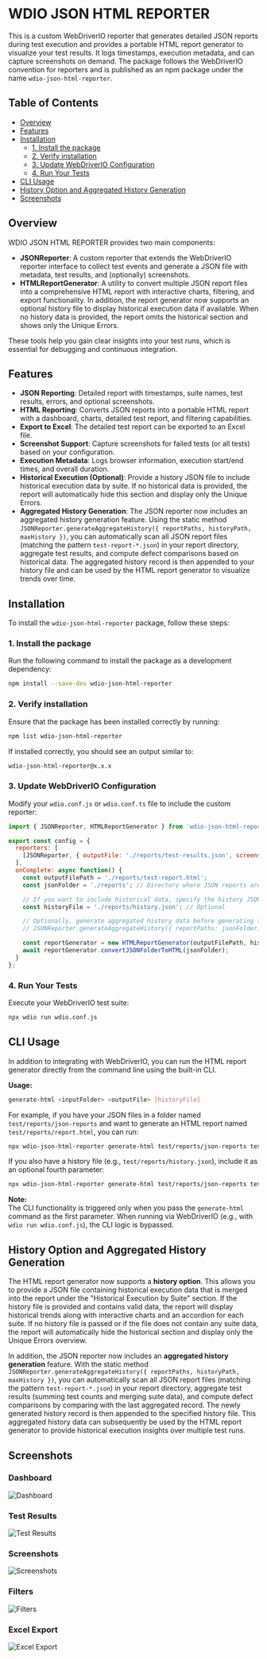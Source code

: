 # WDIO JSON HTML REPORTER

This is a custom WebDriverIO reporter that generates detailed JSON reports during test execution and provides a portable HTML report generator to visualize your test results. It logs timestamps, execution metadata, and can capture screenshots on demand. The package follows the WebDriverIO convention for reporters and is published as an npm package under the name `wdio-json-html-reporter`.

## Table of Contents

- [Overview](#overview)
- [Features](#features)
- [Installation](#installation)
  - [1. Install the package](#1-install-the-package)
  - [2. Verify installation](#2-verify-installation)
  - [3. Update WebDriverIO Configuration](#3-update-webdriverio-configuration)
  - [4. Run Your Tests](#4-run-your-tests)
- [CLI Usage](#cli-usage)
- [History Option and Aggregated History Generation](#history-option-and-aggregated-history-generation)
- [Screenshots](#screenshots)

## Overview

WDIO JSON HTML REPORTER provides two main components:

- **JSONReporter**: A custom reporter that extends the WebDriverIO reporter interface to collect test events and generate a JSON file with metadata, test results, and (optionally) screenshots.
- **HTMLReportGenerator**: A utility to convert multiple JSON report files into a comprehensive HTML report with interactive charts, filtering, and export functionality. In addition, the report generator now supports an optional history file to display historical execution data if available. When no history data is provided, the report omits the historical section and shows only the Unique Errors.

These tools help you gain clear insights into your test runs, which is essential for debugging and continuous integration.

## Features

- **JSON Reporting**: Detailed report with timestamps, suite names, test results, errors, and optional screenshots.
- **HTML Reporting**: Converts JSON reports into a portable HTML report with a dashboard, charts, detailed test report, and filtering capabilities.
- **Export to Excel**: The detailed test report can be exported to an Excel file.
- **Screenshot Support**: Capture screenshots for failed tests (or all tests) based on your configuration.
- **Execution Metadata**: Logs browser information, execution start/end times, and overall duration.
- **Historical Execution (Optional)**: Provide a history JSON file to include historical execution data by suite. If no historical data is provided, the report will automatically hide this section and display only the Unique Errors.
- **Aggregated History Generation**: The JSON reporter now includes an aggregated history generation feature. Using the static method `JSONReporter.generateAggregateHistory({ reportPaths, historyPath, maxHistory })`, you can automatically scan all JSON report files (matching the pattern `test-report-*.json`) in your report directory, aggregate test results, and compute defect comparisons based on historical data. The aggregated history record is then appended to your history file and can be used by the HTML report generator to visualize trends over time.

## Installation

To install the `wdio-json-html-reporter` package, follow these steps:

### 1. Install the package

Run the following command to install the package as a development dependency:

```bash
npm install --save-dev wdio-json-html-reporter
```

### 2. Verify installation

Ensure that the package has been installed correctly by running:

```bash
npm list wdio-json-html-reporter
```

If installed correctly, you should see an output similar to:

```bash
wdio-json-html-reporter@x.x.x
```

### 3. Update WebDriverIO Configuration

Modify your `wdio.conf.js` or `wdio.conf.ts` file to include the custom reporter:

```javascript
import { JSONReporter, HTMLReportGenerator } from 'wdio-json-html-reporter';

export const config = {
  reporters: [
    [JSONReporter, { outputFile: './reports/test-results.json', screenshotOption: 'OnFailure' }],  // Options: "No", "OnFailure", "Full"
  ],
  onComplete: async function() {
    const outputFilePath = './reports/test-report.html';
    const jsonFolder = './reports'; // Directory where JSON reports are saved

    // If you want to include historical data, specify the history JSON file path here.
    const historyFile = './reports/history.json'; // Optional

    // Optionally, generate aggregated history data before generating the HTML report.
    // JSONReporter.generateAggregateHistory({ reportPaths: jsonFolder, historyPath: historyFile });

    const reportGenerator = new HTMLReportGenerator(outputFilePath, historyFile);
    await reportGenerator.convertJSONFolderToHTML(jsonFolder);
  }
};
```

### 4. Run Your Tests

Execute your WebDriverIO test suite:

```bash
npx wdio run wdio.conf.js
```

## CLI Usage

In addition to integrating with WebDriverIO, you can run the HTML report generator directly from the command line using the built-in CLI.

**Usage:**

```bash
generate-html <inputFolder> <outputFile> [historyFile]
```

For example, if you have your JSON files in a folder named `test/reports/json-reports` and want to generate an HTML report named `test/reports/report.html`, you can run:

```bash
npx wdio-json-html-reporter generate-html test/reports/json-reports test/reports/report.html
```

If you also have a history file (e.g., `test/reports/history.json`), include it as an optional fourth parameter:

```bash
npx wdio-json-html-reporter generate-html test/reports/json-reports test/reports/report.html test/reports/history.json
```

**Note:**  
The CLI functionality is triggered only when you pass the `generate-html` command as the first parameter. When running via WebDriverIO (e.g., with `wdio run wdio.conf.js`), the CLI logic is bypassed.

## History Option and Aggregated History Generation

The HTML report generator now supports a **history option**. This allows you to provide a JSON file containing historical execution data that is merged into the report under the "Historical Execution by Suite" section. If the history file is provided and contains valid data, the report will display historical trends along with interactive charts and an accordion for each suite. If no history file is passed or if the file does not contain any suite data, the report will automatically hide the historical section and display only the Unique Errors overview.

In addition, the JSON reporter now includes an **aggregated history generation** feature. With the static method `JSONReporter.generateAggregateHistory({ reportPaths, historyPath, maxHistory })`, you can automatically scan all JSON report files (matching the pattern `test-report-*.json`) in your report directory, aggregate test results (summing test counts and merging suite data), and compute defect comparisons by comparing with the last aggregated record. The newly generated history record is then appended to the specified history file. This aggregated history data can subsequently be used by the HTML report generator to provide historical execution insights over multiple test runs.

## Screenshots

### Dashboard  
![Dashboard](https://github.com/aswinchembath/wdio-json-html-reporter/blob/main/lib/assets/dashboard.png)

### Test Results  
![Test Results](https://github.com/aswinchembath/wdio-json-html-reporter/blob/main/lib/assets/testdetails.png)

### Screenshots  
![Screenshots](https://github.com/aswinchembath/wdio-json-html-reporter/blob/main/lib/assets/screesnshots.png)

### Filters  
![Filters](https://github.com/aswinchembath/wdio-json-html-reporter/blob/main/lib/assets/filters.png)

### Excel Export  
![Excel Export](https://github.com/aswinchembath/wdio-json-html-reporter/blob/main/lib/assets/exportedfile.png)
